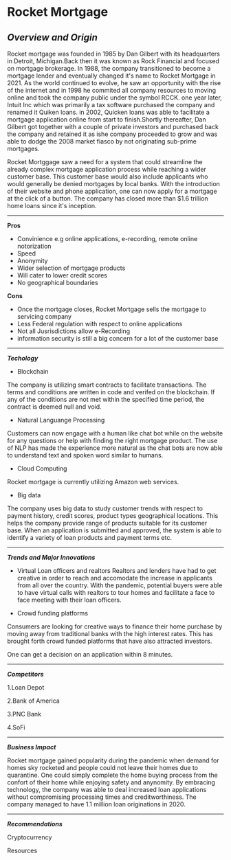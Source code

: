# Rocket Mortgage 
**_Overview and Origin_**
---
Rocket mortgage was founded in 1985 by Dan Gilbert with its headquarters in Detroit, Michigan.Back then it was known as Rock Financial and focused on mortgage brokerage. In 1988, the company transitioned to become a mortgage lender and eventually changed it's name to Rocket Mortgage in 2021. As the world continued to evolve, he saw an opportunity with the rise of the internet and in 1998 he commited all company resources to moving online and took the company public under the symbol RCCK. one year later, Intuit Inc which was primarily a tax software purchased the company and renamed it Quiken loans. in 2002, Quicken loans was able to facilitate a mortgage application online from start to finish.Shortly thereafter, Dan Gilbert got together with a couple of private investors and purchased back the company and retained it as ishe company proceeded to grow and was able to dodge the 2008 market fiasco by not originating sub-prime mortgages. 

Rocket Mortggage saw a need for a system that could streamline the already complex mortgage application process while reaching a wider customer base. This customer base would also include applicants who would generally be denied mortgages by local banks. With the introduction of their website and phone application, one can now apply for a mortgage at the click of a button. The company has closed more than $1.6 trillion home loans since it's inception.

---

**Pros**
- Convinience e.g online applications, e-recording, remote online notorization
- Speed
- Anonymity
- Wider selection of mortgage products
- Will cater to lower credit scores 
- No geographical boundaries

**Cons**
- Once the mortgage closes, Rocket Mortgage sells the mortgage to servicing company
- Less Federal regulation with respect to online applications
- Not all Jusrisdictions allow e-Recording
- information security is still a big concern for a lot of the customer base

---

**_Techology_**
- Blockchain

The company is utilizing smart contracts to facilitate transactions. The terms and conditions are written in code and verifed on the blockchain. If any of the conditions are not met within the specified time period, the contract is deemed null and void.

- Natural Languange Processing

Customers can now engage with a human like chat bot while on the website for any questions or help with finding the right mortgage product. The use of NLP has made the experience more natural as the chat bots are now able to understand text and spoken word similar to humans.

- Cloud Computing

Rocket mortgage is currently utilizing Amazon web services.

- Big data

The company uses big data to study customer trends with respect to payment history, credit scores, product types geographical locations. This helps the company provide range of products suitable for its customer base. When an application is submitted and approved, the system is able to identify a variety of loan products and payment terms etc.

---

**_Trends and Major Innovations_**

* Virtual Loan officers and realtors
Realtors and lenders have had to get creative in order to reach and accomodate the increase in applicants from all over the country. With the pandemic, potential buyers were able to have virtual calls with realtors to tour homes and facilitate a face to face meeting with their loan officers.

* Crowd funding platforms

Consumers are looking for creative ways to finance their home purchase by moving away from traditional banks with the high interest rates. This has brought forth crowd funded platforms that have also attracted investors. 


One can get a decision on an application within 8 minutes.

---

**_Competitors_**

1.Loan Depot

2.Bank of America

3.PNC Bank

4.SoFi

---

**_Business Impact_**

Rocket mortgage gained popularity during the pandemic when demand for homes sky rocketed and people could not leave their homes due to quarantine. One could simply complete the home buying process from the confort of their home while enjoying safety and anynomity. By embracing technology, the company was able to deal increased loan applications without compromising processing times and creditworthiness. The company managed to have 1.1 million loan originations in 2020.

---

**_Recommendations_**

Cryptocurrency


Resources


